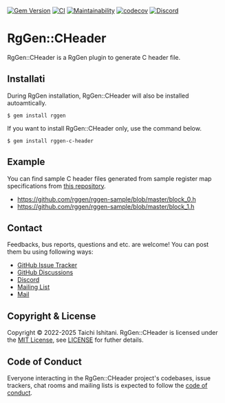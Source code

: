 [![Gem Version](https://badge.fury.io/rb/rggen-c-header.svg)](https://badge.fury.io/rb/rggen-c-header)
[![CI](https://github.com/rggen/rggen-c-header/actions/workflows/ci.yml/badge.svg)](https://github.com/rggen/rggen-c-header/actions/workflows/ci.yml)
[![Maintainability](https://qlty.sh/badges/c5192e3a-fe33-4909-a0e0-f8a0064ee46b/maintainability.svg)](https://qlty.sh/gh/rggen/projects/rggen-c-header)
[![codecov](https://codecov.io/gh/rggen/rggen-c-header/branch/master/graph/badge.svg?token=kUhLlLvtv6)](https://codecov.io/gh/rggen/rggen-c-header)
[![Discord](https://img.shields.io/discord/1406572699467124806?style=flat&logo=discord)](https://discord.com/invite/KWya83ZZxr)

# RgGen::CHeader

RgGen::CHeader is a RgGen plugin to generate C header file.

## Installati

During RgGen installation, RgGen::CHeader will also be installed autoamtically.

```
$ gem install rggen
```

If you want to install RgGen::CHeader only, use the command below.

```
$ gem install rggen-c-header
```

## Example

You can find sample C header files generated from sample register map specifications from [this repository](https://github.com/rggen/rggen-sample).

* https://github.com/rggen/rggen-sample/blob/master/block_0.h
* https://github.com/rggen/rggen-sample/blob/master/block_1.h

## Contact

Feedbacks, bus reports, questions and etc. are welcome! You can post them bu using following ways:

* [GitHub Issue Tracker](https://github.com/rggen/rggen/issues)
* [GitHub Discussions](https://github.com/rggen/rggen/discussions)
* [Discord](https://discord.com/invite/KWya83ZZxr)
* [Mailing List](https://groups.google.com/d/forum/rggen)
* [Mail](mailto:rggen@googlegroups.com)

## Copyright & License

Copyright &copy; 2022-2025 Taichi Ishitani. RgGen::CHeader is licensed under the [MIT License](https://opensource.org/licenses/MIT), see [LICENSE](LICENSE) for futher details.

## Code of Conduct

Everyone interacting in the RgGen::CHeader project's codebases, issue trackers, chat rooms and mailing lists is expected to follow the [code of conduct](https://github.com/rggen/rggen-c-header/blob/master/CODE_OF_CONDUCT.md).
